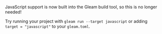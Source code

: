 JavaScript support is now built into the Gleam build tool, so this is no longer needed!

Try running your project with `gleam run --target javascript` or adding `target = "javascript"` to your `gleam.toml`.

